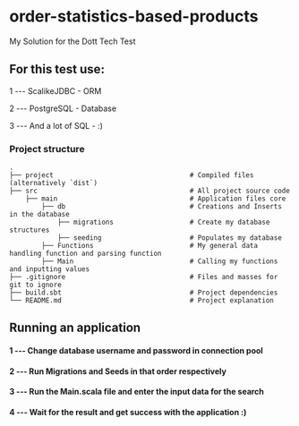 # order-statistics-based-products
My Solution for the Dott Tech Test

## For this test use:

1 --- ScalikeJDBC - ORM

2 --- PostgreSQL - Database

3 --- And a lot of SQL - :)

### Project structure


    .
    ├── project                                  # Compiled files (alternatively `dist`)
    ├── src                                      # All project source code
        ├── main                                 # Application files core
            ├── db                               # Creations and Inserts in the database
                ├── migrations                   # Create my database structures
                ├── seeding                      # Populates my database
            ├── Functions                        # My general data handling function and parsing function
            ├── Main                             # Calling my functions and inputting values
    ├── .gitignore                               # Files and masses for git to ignore
    ├── build.sbt                                # Project dependencies
    └── README.md                                # Project explanation

## Running an application
#### 1 --- Change database username and password in connection pool
#### 2 --- Run Migrations and Seeds in that order respectively
#### 3 --- Run the Main.scala file and enter the input data for the search
#### 4 --- Wait for the result and get success with the application :)

